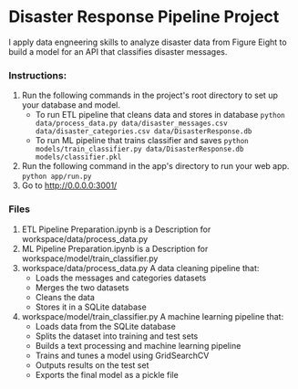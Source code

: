 

# Disaster Response Pipeline Project

I apply data engneering skills to analyze disaster data from Figure Eight to build a model for an API that classifies disaster messages.

### Instructions:

1. Run the following commands in the project's root directory to set up your database and model.
    - To run ETL pipeline that cleans data and stores in database
        `python data/process_data.py data/disaster_messages.csv data/disaster_categories.csv data/DisasterResponse.db`
    - To run ML pipeline that trains classifier and saves
        `python models/train_classifier.py data/DisasterResponse.db models/classifier.pkl`
2. Run the following command in the app's directory to run your web app.
    `python app/run.py`
3. Go to http://0.0.0.0:3001/

### Files

1. ETL Pipeline Preparation.ipynb is a Description for workspace/data/process_data.py
2. ML Pipeline Preparation.ipynb is a Description for workspace/model/train_classifier.py
3. workspace/data/process_data.py A data cleaning pipeline that:
   * Loads the messages and categories datasets
   * Merges the two datasets
   * Cleans the data
   * Stores it in a SQLite database
4. workspace/model/train_classifier.py A machine learning pipeline that:
   * Loads data from the SQLite database
   * Splits the dataset into training and test sets
   * Builds a text processing and machine learning pipeline
   * Trains and tunes a model using GridSearchCV
   * Outputs results on the test set
   * Exports the final model as a pickle file
